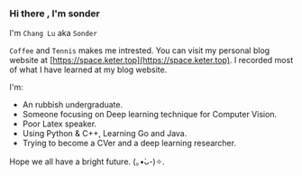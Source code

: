 ### Hi there , I'm sonder

I'm `Chang Lu` aka `Sonder`  

`Coffee` and `Tennis` makes me intrested. You can visit my personal blog website at [https://space.keter.top](https://space.keter.top). I recorded most of what I have learned at my blog website.

I'm:

- An rubbish undergraduate.
- Someone focusing on Deep learning technique for Computer Vision.
- Poor Latex speaker.
- Using Python & C++, Learning Go and Java.
- Trying to become a CVer and a deep learning researcher.

Hope we all have a bright future. (｡•̀ᴗ-)✧.

 
